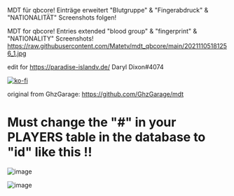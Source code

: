 MDT für qbcore!
Einträge erweitert "Blutgruppe" & "Fingerabdruck" & "NATIONALITÄT"
Screenshots folgen!

MDT for qbcore!
Entries extended "blood group" & "fingerprint" & "NATIONALITY"
Screenshots!
https://raw.githubusercontent.com/Matetv/mdt_qbcore/main/20211105181256_1.jpg

edit for https://paradise-islandv.de/
Daryl Dixon#4074

[![ko-fi](https://ko-fi.com/img/githubbutton_sm.svg)](https://ko-fi.com/T6T06B7RG)

original from GhzGarage: https://github.com/GhzGarage/mdt


# Must change the "#" in your PLAYERS table in the database to "id" like this !!

![image](https://user-images.githubusercontent.com/57848836/124848636-e06d9880-df62-11eb-88aa-c0e211b039e3.png)

![image](https://user-images.githubusercontent.com/57848836/133552468-22a54f28-98ca-4eaf-b3a8-79f13d8b3d35.png)
